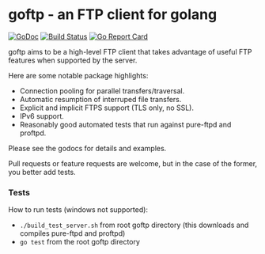 # goftp - an FTP client for golang

[![GoDoc](http://godoc.org/github.com/crazy-max/goftp?status.png)](http://godoc.org/github.com/crazy-max/goftp) 
[![Build Status](https://travis-ci.com/crazy-max/goftp.svg?branch=master)](https://travis-ci.com/crazy-max/goftp)
[![Go Report Card](https://goreportcard.com/badge/github.com/crazy-max/goftp)](https://goreportcard.com/report/github.com/crazy-max/goftp)

goftp aims to be a high-level FTP client that takes advantage of useful FTP features when supported by the server.

Here are some notable package highlights:

* Connection pooling for parallel transfers/traversal.
* Automatic resumption of interruped file transfers.
* Explicit and implicit FTPS support (TLS only, no SSL).
* IPv6 support.
* Reasonably good automated tests that run against pure-ftpd and proftpd.

Please see the godocs for details and examples.

Pull requests or feature requests are welcome, but in the case of the former, you better add tests.

### Tests ###

How to run tests (windows not supported):
* ```./build_test_server.sh``` from root goftp directory (this downloads and compiles pure-ftpd and proftpd)
* ```go test``` from the root goftp directory
